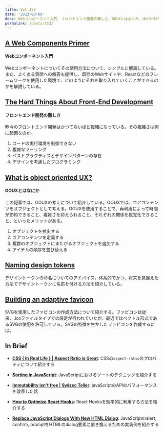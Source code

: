```yaml
---
title: Vol.353
date: '2022-03-09'
desc: Webコンポーネント入門、フロントエンド開発の難しさ、OOUXとはなにか、ほか計10リンク
permalink: /posts/353/
---
```



## [A Web Components Primer](https://www.abeautifulsite.net/posts/a-web-components-primer/)
#### Webコンポーネント入門

Webコンポーネントについてその使用方法について、シンプルに解説している。また、よくある質問への解答も提供し、既存のWebサイトや、Reactなどのフレームワークを使用した環境で、どのようにそれを取り入れていくことができるのかを解説している。


## [The Hard Things About Front-End Development](https://alexkondov.com/the-hard-things-about-front-end-development/)
#### フロントエンド開発の難しさ

昨今のフロントエンド開発はかつてないほど複雑になっている。その複雑さは何に起因なのか。

1. コードの実行環境を制御できない
2. 複雑なツーリング
3. ベストプラクティスとデザインパターンの存在
4. デザインを考慮したプログラミング

## [What is object oriented UX?](https://uxdesign.cc/what-is-object-oriented-ux-19e14c435d18)
#### OOUXとはなにか

この記事では、OOUXの考えについて紹介している。OOUXでは、コアコンテンツをオブジェクトとして考える。OOUXを使用することで、再利用によって時間が節約できること、複雑さを抑えられること、それぞれの関係を視覚化できること、といったメリットがある。

1. オブジェクトを抽出する
2. コアコンテンツを定義する
3. 複数のオブジェクトにまたがるオブジェクトを追加する
4. アイテムの順序を並び替える

## [Naming design tokens](https://uxdesign.cc/naming-design-tokens-9454818ed7cb)

デザイントークンの命名についてのアドバイス。体系的でかつ、将来を見据えた方法でデザイントークンに名前を付ける方法を紹介している。


## [Building an adaptive favicon](https://web.dev/building-an-adaptive-favicon/)

SVGを使用したファビコンの作成方法について紹介する。ファビコンは従来、.icoファイルタイプでの設定が行われていたが、最近ではベクトル形式であるSVGの使用を許可している。SVGの特徴を生かしたファビコンを作成するには。

## In Brief

- **[CSS { In Real Life } | Aspect Ratio is Great](https://css-irl.info/aspect-ratio-is-great/)**: CSSの`aspect-ratio`のプロパティについて紹介する

- **[Sorting in JavaScript](https://blog.fildon.me/sorting-in-javascript)**: JavaScriptにおけるソートのテクニックを紹介する

- **[Immutability isn't free | Swizec Teller](https://swizec.com/blog/immutability-isnt-free)**: javaScriptのAPIのパフォーマンスを改善した話

- **[How to Optimize React Hooks](https://blog.bitsrc.io/react-hooks-optimisation-8da478ded16d)**: React Hooksを効率的に利用する方法を紹介する

- **[Replace JavaScript Dialogs With New HTML Dialog](https://css-tricks.com/replace-javascript-dialogs-html-dialog-element/)**: JavaScriptのalert, confirm, promptをHTMLのdialog要素に置き換えるための実装例を紹介する
